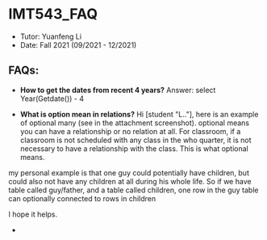# IMT543_FAQ

- Tutor: Yuanfeng Li
- Date: Fall 2021 (09/2021 - 12/2021)

## FAQs:

- **How to get the dates from recent 4 years?**
  Answer: select Year(Getdate()) - 4

- **What is option mean in relations?**
  Hi [student "L.."], here is an example of optional many (see in the attachment screenshot).
  optional means you can have a relationship or no relation at all. For classroom, if a classroom is not scheduled with any class in the who quarter, it is not necessary to have a relationship with the class. This is what optional means.

my personal example is that one guy could potentially have children, but could also not have any children at all during his whole life. So if we have table called guy/father, and a table called children, one row in the guy table can optionally connected to rows in children

I hope it helps.

-
